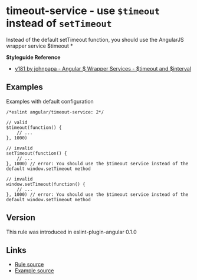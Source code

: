<!-- WARNING: Generated documentation. Edit docs and examples in the rule and examples file ('rules/timeout-service.js', 'examples/timeout-service.js'). -->

# timeout-service - use `$timeout` instead of `setTimeout`

Instead of the default setTimeout function, you should use the AngularJS wrapper service $timeout
*

**Styleguide Reference**

* [y181 by johnpapa - Angular $ Wrapper Services - $timeout and $interval](https://github.com/johnpapa/angular-styleguide#style-y181)

## Examples

Examples with default configuration

    /*eslint angular/timeout-service: 2*/

    // valid
    $timeout(function() {
        // ...
    }, 1000)

    // invalid
    setTimeout(function() {
        // ...
    }, 1000) // error: You should use the $timeout service instead of the default window.setTimeout method

    // invalid
    window.setTimeout(function() {
        // ...
    }, 1000) // error: You should use the $timeout service instead of the default window.setTimeout method

## Version

This rule was introduced in eslint-plugin-angular 0.1.0

## Links

* [Rule source](../rules/timeout-service.js)
* [Example source](../examples/timeout-service.js)
